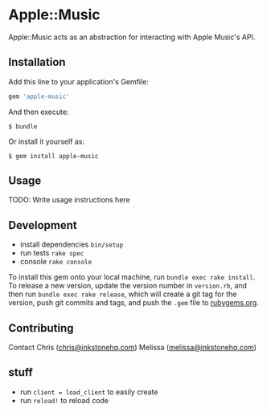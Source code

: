 # Apple::Music

Apple::Music acts as an abstraction for interacting with Apple Music's API.

## Installation

Add this line to your application's Gemfile:

```ruby
gem 'apple-music'
```

And then execute:

    $ bundle

Or install it yourself as:

    $ gem install apple-music

## Usage

TODO: Write usage instructions here

## Development

+ install dependencies `bin/setup`
+ run tests `rake spec`
+ console `rake console`

To install this gem onto your local machine, run `bundle exec rake install`. To release a new version, update the version number in `version.rb`, and then run `bundle exec rake release`, which will create a git tag for the version, push git commits and tags, and push the `.gem` file to [rubygems.org](https://rubygems.org).

## Contributing

Contact Chris (chris@inkstonehq.com)
Melissa (melissa@inkstonehq.com)

## stuff

+ run `client = load_client` to easily create
+ run `reload!` to reload code
